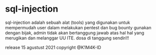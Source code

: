 # sql-injection

sql-injection adalah sebuah alat (tools) yang digunakan untuk mempermudah user dalam melakukan pentest dan bug bounty
gunakan dengan bijak, admin tidak akan bertanggung jawab atas hal hal yang merugikan dan melanggar UU ITE. dosa di tanggung
sendiri!!

release 15 agustust 2021
copyright @K1M4K-ID 

